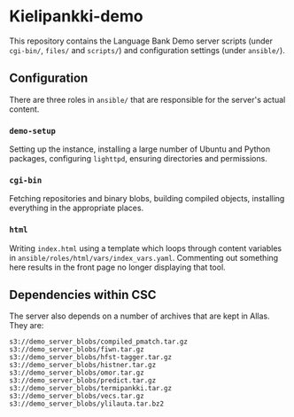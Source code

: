# Kielipankki-demo

This repository contains the Language Bank Demo server scripts (under `cgi-bin/`, `files/` and `scripts/`) and configuration settings (under `ansible/`).

## Configuration

There are three roles in `ansible/` that are responsible for the server's actual content.

### `demo-setup`

Setting up the instance, installing a large number of Ubuntu and Python packages, configuring `lighttpd`, ensuring directories and permissions.

### `cgi-bin`

Fetching repositories and binary blobs, building compiled objects, installing everything in the appropriate places.

### `html`

Writing `index.html` using a template which loops through content variables in `ansible/roles/html/vars/index_vars.yaml`. Commenting out something here results in the front page no longer displaying that tool.

## Dependencies within CSC

The server also depends on a number of archives that are kept in Allas. They are:

```
s3://demo_server_blobs/compiled_pmatch.tar.gz
s3://demo_server_blobs/fiwn.tar.gz
s3://demo_server_blobs/hfst-tagger.tar.gz
s3://demo_server_blobs/histner.tar.gz
s3://demo_server_blobs/omor.tar.gz
s3://demo_server_blobs/predict.tar.gz
s3://demo_server_blobs/termipankki.tar.gz
s3://demo_server_blobs/vecs.tar.gz
s3://demo_server_blobs/ylilauta.tar.bz2
```
